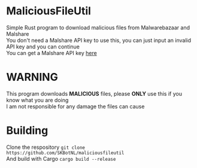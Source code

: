 # MaliciousFileUtil
Simple Rust program to download malicious files from Malwarebazaar and Malshare\
You don't need a Malshare API key to use this, you can just input an invalid API key and you can continue\
You can get a Malshare API key [here](https://malshare.com/register.php)
# WARNING
This program downloads **MALICIOUS** files, please **ONLY** use this if you know what you are doing\
I am not responsible for any damage the files can cause
# Building
Clone the respository `git clone https://github.com/SKBotNL/maliciousfileutil`\
And build with Cargo `cargo build --release`
